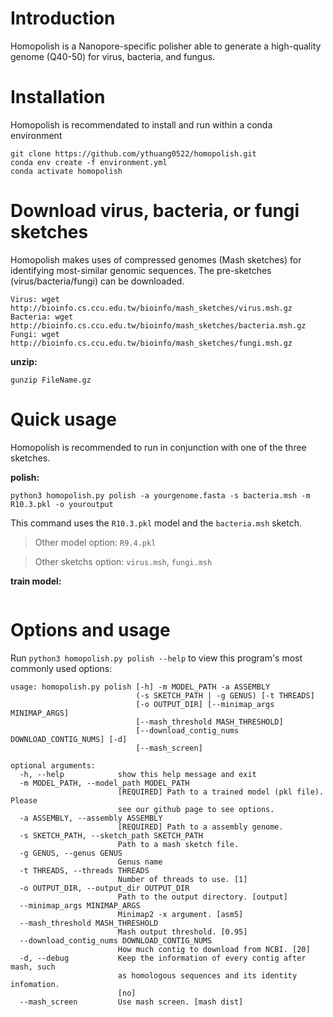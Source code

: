 # Introduction
Homopolish is a Nanopore-specific polisher able to generate a high-quality genome (Q40-50) for virus, bacteria, and fungus.

# Installation
Homopolish is recommendated to install and run within a conda environment

	git clone https://github.com/ythuang0522/homopolish.git
	conda env create -f environment.yml
	conda activate homopolish

# Download virus, bacteria, or fungi sketches
Homopolish makes uses of compressed genomes (Mash sketches) for identifying most-similar genomic sequences. The pre-sketches (virus/bacteria/fungi) can be downloaded.

	Virus: wget http://bioinfo.cs.ccu.edu.tw/bioinfo/mash_sketches/virus.msh.gz
	Bacteria: wget http://bioinfo.cs.ccu.edu.tw/bioinfo/mash_sketches/bacteria.msh.gz
	Fungi: wget http://bioinfo.cs.ccu.edu.tw/bioinfo/mash_sketches/fungi.msh.gz
**unzip:**
```
gunzip FileName.gz
```
    
    
# Quick usage

Homopolish is recommended to run in conjunction with one of the three sketches.

**polish:**
```
python3 homopolish.py polish -a yourgenome.fasta -s bacteria.msh -m R10.3.pkl -o youroutput
```
This command uses the ```R10.3.pkl``` model and the ```bacteria.msh``` sketch.
> Other model option: ```R9.4.pkl``` 

> Other sketchs option: ```virus.msh```, ```fungi.msh```

**train model:**
```

```


# Options and usage

Run ```python3 homopolish.py polish --help``` to view this program's most commonly used options:
```
usage: homopolish.py polish [-h] -m MODEL_PATH -a ASSEMBLY
                            (-s SKETCH_PATH | -g GENUS) [-t THREADS]
                            [-o OUTPUT_DIR] [--minimap_args MINIMAP_ARGS]
                            [--mash_threshold MASH_THRESHOLD]
                            [--download_contig_nums DOWNLOAD_CONTIG_NUMS] [-d]
                            [--mash_screen]

optional arguments:
  -h, --help            show this help message and exit
  -m MODEL_PATH, --model_path MODEL_PATH
                        [REQUIRED] Path to a trained model (pkl file). Please
                        see our github page to see options.
  -a ASSEMBLY, --assembly ASSEMBLY
                        [REQUIRED] Path to a assembly genome.
  -s SKETCH_PATH, --sketch_path SKETCH_PATH
                        Path to a mash sketch file.
  -g GENUS, --genus GENUS
                        Genus name
  -t THREADS, --threads THREADS
                        Number of threads to use. [1]
  -o OUTPUT_DIR, --output_dir OUTPUT_DIR
                        Path to the output directory. [output]
  --minimap_args MINIMAP_ARGS
                        Minimap2 -x argument. [asm5]
  --mash_threshold MASH_THRESHOLD
                        Mash output threshold. [0.95]
  --download_contig_nums DOWNLOAD_CONTIG_NUMS
                        How much contig to download from NCBI. [20]
  -d, --debug           Keep the information of every contig after mash, such
                        as homologous sequences and its identity infomation.
                        [no]
  --mash_screen         Use mash screen. [mash dist]
```
